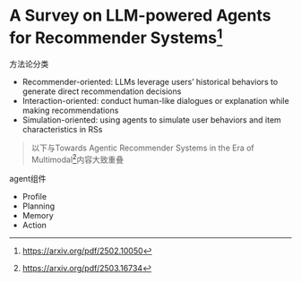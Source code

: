 # A Survey on LLM-powered Agents for Recommender Systems[^1]

方法论分类
- Recommender-oriented: LLMs leverage users’ historical behaviors to generate direct recommendation decisions
- Interaction-oriented: conduct human-like dialogues or explanation while making recommendations
- Simulation-oriented: using agents to simulate user behaviors and item characteristics in RSs

> 以下与Towards Agentic Recommender Systems in the Era of Multimodal[^2]内容大致重叠

agent组件

- Profile
- Planning
- Memory
- Action


[^1]:https://arxiv.org/pdf/2502.10050
[^2]:https://arxiv.org/pdf/2503.16734
